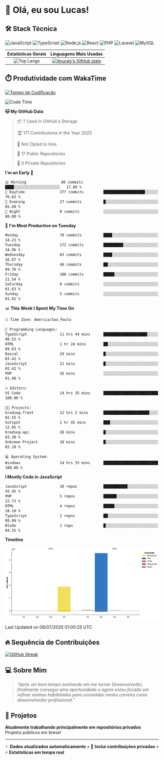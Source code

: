 # 👋 Olá, eu sou Lucas!

## 🛠️ Stack Técnica
![JavaScript](https://img.shields.io/badge/JavaScript-F7DF1E?style=flat&logo=javascript&logoColor=black)
![TypeScript](https://img.shields.io/badge/TypeScript-3178C6?style=flat&logo=typescript&logoColor=white)
![Node.js](https://img.shields.io/badge/Node.js-339933?style=flat&logo=node.js&logoColor=white)
![React](https://img.shields.io/badge/React-61DAFB?style=flat&logo=react&logoColor=black)
![PHP](https://img.shields.io/badge/PHP-777BB4?style=flat&logo=php&logoColor=white)
![Laravel](https://img.shields.io/badge/Laravel-FF2D20?style=flat&logo=laravel&logoColor=white)
![MySQL](https://img.shields.io/badge/MySQL-4479A1?style=flat&logo=mysql&logoColor=white)

| Estatísticas Gerais | Linguagens Mais Usadas |
| :-----------------: | :--------------------: |
| ![Top Langs](https://github-readme-stats-virid-mu-60.vercel.app/api/top-langs/?username=LucasdCandido2&layout=compact&count_private=true&theme=dracula&cont_lang=8) | [![Anurag's GitHub stats](https://github-readme-stats-virid-mu-60.vercel.app/api?username=LucasdCandido2&theme=dracula&count_private=true )](https://github.com/LucasdCandido2/github-readme-stats ) |


## ⏱️ Produtividade com WakaTime
[![Tempo de Codificação](https://wakatime.com/badge/user/64ed18b2-04c6-4329-b87f-8d59c59f5906.svg)](https://wakatime.com/@64ed18b2-04c6-4329-b87f-8d59c59f5906)

<!--START_SECTION:waka-->
![Code Time](http://img.shields.io/badge/Code%20Time-672%20hrs%2028%20mins-blue)

**🐱 My GitHub Data** 

> 📦 ? Used in GitHub's Storage 
 > 
> 🏆 171 Contributions in the Year 2025
 > 
> 🚫 Not Opted to Hire
 > 
> 📜 17 Public Repositories 
 > 
> 🔑 0 Private Repositories 
 > 
**I'm an Early 🐤** 

```text
🌞 Morning                88 commits          ████░░░░░░░░░░░░░░░░░░░░░   17.89 % 
🌆 Daytime                377 commits         ███████████████████░░░░░░   76.63 % 
🌃 Evening                27 commits          █░░░░░░░░░░░░░░░░░░░░░░░░   05.49 % 
🌙 Night                  0 commits           ░░░░░░░░░░░░░░░░░░░░░░░░░   00.00 % 
```
📅 **I'm Most Productive on Tuesday** 

```text
Monday                   70 commits          ████░░░░░░░░░░░░░░░░░░░░░   14.23 % 
Tuesday                  172 commits         █████████░░░░░░░░░░░░░░░░   34.96 % 
Wednesday                83 commits          ████░░░░░░░░░░░░░░░░░░░░░   16.87 % 
Thursday                 48 commits          ██░░░░░░░░░░░░░░░░░░░░░░░   09.76 % 
Friday                   106 commits         █████░░░░░░░░░░░░░░░░░░░░   21.54 % 
Saturday                 8 commits           ░░░░░░░░░░░░░░░░░░░░░░░░░   01.63 % 
Sunday                   5 commits           ░░░░░░░░░░░░░░░░░░░░░░░░░   01.02 % 
```


📊 **This Week I Spent My Time On** 

```text
🕑︎ Time Zone: America/Sao_Paulo

💬 Programming Languages: 
TypeScript               11 hrs 44 mins      ████████████████████░░░░░   80.53 % 
HTML                     1 hr 24 mins        ██░░░░░░░░░░░░░░░░░░░░░░░   09.63 % 
Rascal                   29 mins             █░░░░░░░░░░░░░░░░░░░░░░░░   03.41 % 
JavaScript               21 mins             █░░░░░░░░░░░░░░░░░░░░░░░░   02.42 % 
PHP                      16 mins             ░░░░░░░░░░░░░░░░░░░░░░░░░   01.90 % 

🔥 Editors: 
VS Code                  14 hrs 35 mins      █████████████████████████   100.00 % 

🐱‍💻 Projects: 
bradseg-front            12 hrs 2 mins       █████████████████████░░░░   82.55 % 
hotspot                  1 hr 45 mins        ███░░░░░░░░░░░░░░░░░░░░░░   12.05 % 
bradseg-api              28 mins             █░░░░░░░░░░░░░░░░░░░░░░░░   03.30 % 
Unknown Project          18 mins             █░░░░░░░░░░░░░░░░░░░░░░░░   02.10 % 

💻 Operating System: 
Windows                  14 hrs 35 mins      █████████████████████████   100.00 % 
```

**I Mostly Code in JavaScript** 

```text
JavaScript               10 repos            ███████████░░░░░░░░░░░░░░   45.45 % 
PHP                      5 repos             ██████░░░░░░░░░░░░░░░░░░░   22.73 % 
HTML                     4 repos             █████░░░░░░░░░░░░░░░░░░░░   18.18 % 
TypeScript               2 repos             ██░░░░░░░░░░░░░░░░░░░░░░░   09.09 % 
Blade                    1 repo              █░░░░░░░░░░░░░░░░░░░░░░░░   04.55 % 
```



**Timeline**

![Lines of Code chart](https://raw.githubusercontent.com/LucasdCandido2/LucasdCandido2/main/assets/bar_graph.png)


 Last Updated on 08/07/2025 01:00:25 UTC
<!--END_SECTION:waka-->

## 🔥 Sequência de Contribuições
[![GitHub Streak](https://streak-stats.demolab.com/?user=LucasdCandido2&theme=dracula&hide_border=true&locale=pt_BR&date_format=j%2Fn%5B%2FY%5D)](https://git.io/streak-stats)

## 💻 Sobre Mim
> *"Após um bom tempo sonhando em me tornar Desenvolvedor, finalmente consegui uma oportunidade e agora estou focado em refinar minhas habilidades para consolidar minha carreira como desenvolvedor profissional."*

## 📂 Projetos
**Atualmente trabalhando principalmente em repositórios privados**  
Projetos públicos em breve!

---

✨ **Dados atualizados automaticamente** • 🚀 **Inclui contribuições privadas** • ⚡ **Estatísticas em tempo real**
